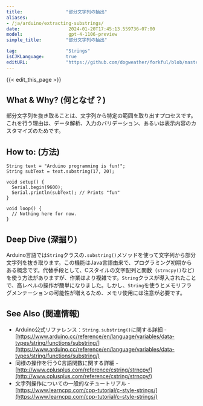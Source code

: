 ```yaml
---
title:                "部分文字列の抽出"
aliases:
- /ja/arduino/extracting-substrings/
date:                  2024-01-20T17:45:13.559736-07:00
model:                 gpt-4-1106-preview
simple_title:         "部分文字列の抽出"

tag:                  "Strings"
isCJKLanguage:        true
editURL:              "https://github.com/dogweather/forkful/blob/master/content/ja/arduino/extracting-substrings.md"
---
```


{{< edit_this_page >}}

## What & Why? (何となぜ？)

部分文字列を抜き取ることは、文字列から特定の範囲を取り出すプロセスです。これを行う理由は、データ解析、入力のバリデーション、あるいは表示内容のカスタマイズのためです。

## How to: (方法)

```Arduino
String text = "Arduino programming is fun!";
String subText = text.substring(17, 20);

void setup() {
  Serial.begin(9600);
  Serial.println(subText); // Prints "fun"
}

void loop() {
  // Nothing here for now.
}
```

## Deep Dive (深掘り)

Arduino言語では`String`クラスの`.substring()`メソッドを使って文字列から部分文字列を抜き取ります。この機能はJava言語由来で、プログラミング初期からある概念です。代替手段として、Cスタイルの文字配列と関数（`strncpy()`など）を使う方法がありますが、作業はより複雑です。`String`クラスが導入されたことで、高レベルの操作が簡単になりました。しかし、`String`を使うとメモリフラグメンテーションの可能性が増えるため、メモリ使用には注意が必要です。

## See Also (関連情報)

- Arduino公式リファレンス：`String.substring()`に関する詳細 - [https://www.arduino.cc/reference/en/language/variables/data-types/string/functions/substring/](https://www.arduino.cc/reference/en/language/variables/data-types/string/functions/substring/)
- 同様の操作を行うC言語関数に関する詳細 - [http://www.cplusplus.com/reference/cstring/strncpy/](http://www.cplusplus.com/reference/cstring/strncpy/)
- 文字列操作についての一般的なチュートリアル - [https://www.learncpp.com/cpp-tutorial/c-style-strings/](https://www.learncpp.com/cpp-tutorial/c-style-strings/)
